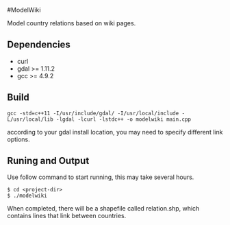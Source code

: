 #ModelWiki

Model country relations based on wiki pages.

## Dependencies
* curl
* gdal >= 1.11.2
* gcc >= 4.9.2

## Build
```
gcc -std=c++11 -I/usr/include/gdal/ -I/usr/local/include -L/usr/local/lib -lgdal -lcurl -lstdc++ -o modelwiki main.cpp
```
according to your gdal install location, you may need to specify different link options.

## Runing and Output
Use follow command to start running, this may take several hours.
```
$ cd <project-dir>
$ ./modelwiki
```

When completed, there will be a shapefile called relation.shp, which contains lines that link between countries.